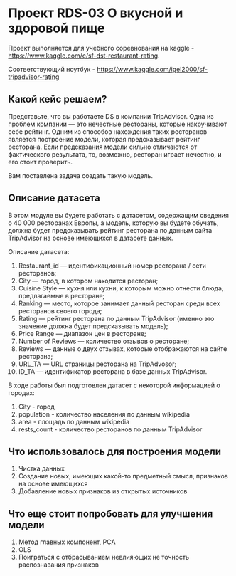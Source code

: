 # Проект RDS-03 О вкусной и здоровой пище

Проект выполняется для учебного соревнования на kaggle - https://www.kaggle.com/c/sf-dst-restaurant-rating.

Соответствующий ноутбук - https://www.kaggle.com/igel2000/sf-tripadvisor-rating


## Какой кейс решаем?
Представьте, что вы работаете DS в компании TripAdvisor. 
Одна из проблем компании — это нечестные рестораны, которые накручивают себе рейтинг. 
Одним из способов нахождения таких ресторанов является построение модели, которая предсказывает рейтинг ресторана. 
Если предсказания модели сильно отличаются от фактического результата, то, возможно, ресторан играет нечестно, и его стоит проверить.

Вам поставлена задача создать такую модель. 


## Описание датасета
В этом модуле вы будете работать с датасетом, содержащим сведения о 40 000 ресторанах Европы, а модель, которую вы будете обучать, 
должна будет предсказывать рейтинг ресторана по данным сайта TripAdvisor на основе имеющихся в датасете данных.

Описание датасета:
1. Restaurant_id — идентификационный номер ресторана / сети ресторанов;
1. City — город, в котором находится ресторан;
1. Cuisine Style — кухня или кухни, к которым можно отнести блюда, предлагаемые в ресторане;
1. Ranking — место, которое занимает данный ресторан среди всех ресторанов своего города;
1. Rating — рейтинг ресторана по данным TripAdvisor (именно это значение должна будет предсказывать модель);
1. Price Range — диапазон цен в ресторане;
1. Number of Reviews — количество отзывов о ресторане;
1. Reviews — данные о двух отзывах, которые отображаются на сайте ресторана;
1. URL_TA — URL страницы ресторана на TripAdvosor;
1. ID_TA — идентификатор ресторана в базе данных TripAdvisor.

В ходе работы был подготовлен датасет с некоторой информацией о городах:
1. City - город
2. population - количество населения по данным wikipedia
3. area - площадь по данным wikipedia
4. rests_count - количество ресторанов по данным TripAdvisor

## Что использовалось для построения модели
1. Чистка данных
2. Создание новых, имеющих какой-то предметный смысл, признаков на основе имеющихся
3. Добавление новых признаков из открытых источников

## Что еще стоит попробовать для улучшения модели
1. Метод главных компонент, PCA
1. OLS
1. Поиграться с отбрасыванием невлияющих не точность распознавания признаков